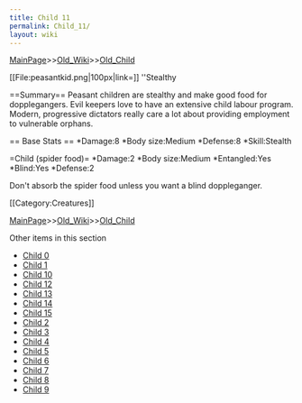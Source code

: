 ```yaml
---
title: Child 11
permalink: Child_11/
layout: wiki
---
```


[MainPage](/keeperrl_wiki/ "wikilink")>>[Old_Wiki](/keeperrl_wiki/Old_Wiki "wikilink")>>[Old_Child](/keeperrl_wiki/Old_Child "wikilink")

[[File:peasantkid.png|100px|link=]]
''Stealthy

==Summary==
Peasant children are stealthy and make good food for dopplegangers. Evil keepers love to have an extensive child labour program. Modern, progressive dictators really care a lot about providing employment to vulnerable orphans.

== Base Stats ==
*Damage:8
*Body size:Medium
*Defense:8
*Skill:Stealth

=Child (spider food)=
*Damage:2
*Body size:Medium
*Entangled:Yes
*Blind:Yes
*Defense:2

Don't absorb the spider food unless you want a blind doppleganger.

[[Category:Creatures]]

[MainPage](/keeperrl_wiki/ "wikilink")>>[Old_Wiki](/keeperrl_wiki/Old_Wiki "wikilink")>>[Old_Child](/keeperrl_wiki/Old_Child "wikilink")

Other items in this section
-    [Child 0](/keeperrl_wiki/Child_0 "wikilink")
-    [Child 1](/keeperrl_wiki/Child_1 "wikilink")
-    [Child 10](/keeperrl_wiki/Child_10 "wikilink")
-    [Child 12](/keeperrl_wiki/Child_12 "wikilink")
-    [Child 13](/keeperrl_wiki/Child_13 "wikilink")
-    [Child 14](/keeperrl_wiki/Child_14 "wikilink")
-    [Child 15](/keeperrl_wiki/Child_15 "wikilink")
-    [Child 2](/keeperrl_wiki/Child_2 "wikilink")
-    [Child 3](/keeperrl_wiki/Child_3 "wikilink")
-    [Child 4](/keeperrl_wiki/Child_4 "wikilink")
-    [Child 5](/keeperrl_wiki/Child_5 "wikilink")
-    [Child 6](/keeperrl_wiki/Child_6 "wikilink")
-    [Child 7](/keeperrl_wiki/Child_7 "wikilink")
-    [Child 8](/keeperrl_wiki/Child_8 "wikilink")
-    [Child 9](/keeperrl_wiki/Child_9 "wikilink")
